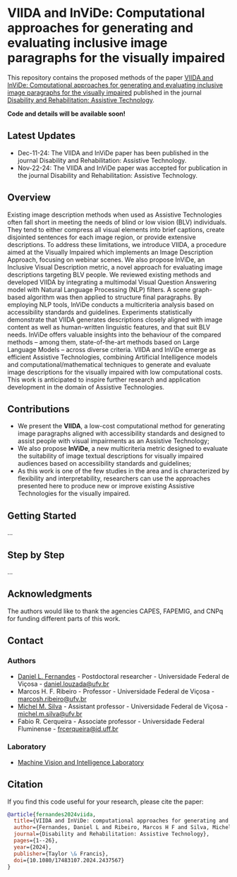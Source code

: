 # VIIDA and InViDe: Computational approaches for generating and evaluating inclusive image paragraphs for the visually impaired
This repository contains the proposed methods of the paper [VIIDA and InViDe: Computational approaches for generating and evaluating inclusive image paragraphs for the visually impaired](https://www.tandfonline.com/doi/abs/10.1080/17483107.2024.2437567) published in the journal [Disability and Rehabilitation: Assistive Technology](https://www.tandfonline.com/journals/iidt20).

**Code and details will be available soon!**

## Latest Updates
- Dec-11-24: The VIIDA and InViDe paper has been published in the journal Disability and Rehabilitation: Assistive Technology.
- Nov-22-24: The VIIDA and InViDe paper was accepted for publication in the journal Disability and Rehabilitation: Assistive Technology.
  
## Overview
Existing image description methods when used as Assistive Technologies often fall short in meeting the needs of blind or low vision (BLV) individuals. They tend to either compress all visual elements into brief captions, create disjointed sentences for each image region, or provide extensive descriptions. To address these limitations, we introduce VIIDA, a procedure aimed at the Visually Impaired which implements an Image Description Approach, focusing on webinar scenes. We also propose InViDe, an Inclusive Visual Description metric, a novel approach for evaluating image descriptions targeting BLV people. We reviewed existing methods and developed VIIDA by integrating a multimodal Visual Question Answering model with Natural Language Processing (NLP) filters. A scene graph-based algorithm was then applied to structure final paragraphs. By employing NLP tools, InViDe conducts a multicriteria analysis based on accessibility standards and guidelines. Experiments statistically demonstrate that VIIDA generates descriptions closely aligned with image content as well as human-written linguistic features, and that suit BLV needs. InViDe offers valuable insights into the behaviour of the compared methods – among them, state-of-the-art methods based on Large Language Models – across diverse criteria. VIIDA and InViDe emerge as efficient Assistive Technologies, combining Artificial Intelligence models and computational/mathematical techniques to generate and evaluate image descriptions for the visually impaired with low computational costs. This work is anticipated to inspire further research and application development in the domain of Assistive Technologies.

## Contributions
- We present the **VIIDA**, a low-cost computational method for generating image paragraphs aligned with accessibility standards and designed to assist people with visual impairments as an Assistive Technology;
- We also propose **InViDe**, a new multicriteria metric designed to evaluate the suitability of image textual descriptions for visually impaired audiences based on accessibility standards and guidelines;
- As this work is one of the few studies in the area and is characterized by flexibility and interpretability, researchers can use the approaches presented here to produce new or improve existing Assistive Technologies for the visually impaired.

## Getting Started
...

## Step by Step
...

## Acknowledgments
The authors would like to thank the agencies CAPES, FAPEMIG, and CNPq for funding different parts of this work.

## Contact
### Authors
- [Daniel L. Fernandes](https://github.com/daniellf) - Postdoctoral researcher - Universidade Federal de Viçosa - daniel.louzada@ufv.br
- Marcos H. F. Ribeiro - Professor - Universidade Federal de Viçosa - marcosh.ribeiro@ufv.br
- [Michel M. Silva](https://michelmelosilva.github.io/) - Assistant professor - Universidade Federal de Viçosa - michel.m.silva@ufv.br
- Fabio R. Cerqueira - Associate professor - Universidade Federal Fluminense - frcerqueira@id.uff.br

### Laboratory
-  [Machine Vision and Intelligence Laboratory](https://mavilab-ufv.github.io/)

## Citation
  If you find this code useful for your research, please cite the paper:
```bibtex
@article{fernandes2024viida,
  title={VIIDA and InViDe: computational approaches for generating and evaluating inclusive image paragraphs for the visually impaired},
  author={Fernandes, Daniel L and Ribeiro, Marcos H F and Silva, Michel M and Cerqueira, Fabio R},
  journal={Disability and Rehabilitation: Assistive Technology},
  pages={1--26},
  year={2024},
  publisher={Taylor \& Francis},
  doi={10.1080/17483107.2024.2437567}
}
```
